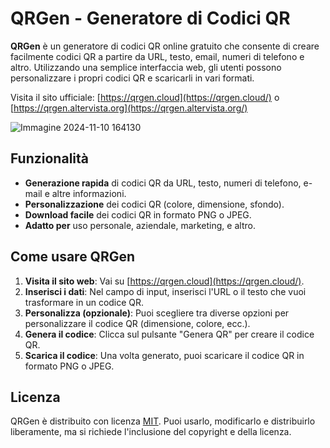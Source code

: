 # QRGen - Generatore di Codici QR

**QRGen** è un generatore di codici QR online gratuito che consente di creare facilmente codici QR a partire da URL, testo, email, numeri di telefono e altro. Utilizzando una semplice interfaccia web, gli utenti possono personalizzare i propri codici QR e scaricarli in vari formati.

Visita il sito ufficiale: [https://qrgen.cloud](https://qrgen.cloud/) o [https://qrgen.altervista.org](https://qrgen.altervista.org/)


![Immagine 2024-11-10 164130](https://github.com/user-attachments/assets/cacca689-dd16-49b0-b030-08a26ce06aec)


## Funzionalità

- **Generazione rapida** di codici QR da URL, testo, numeri di telefono, e-mail e altre informazioni.
- **Personalizzazione** dei codici QR (colore, dimensione, sfondo).
- **Download facile** dei codici QR in formato PNG o JPEG.
- **Adatto per** uso personale, aziendale, marketing, e altro.

## Come usare QRGen

1. **Visita il sito web**: Vai su [https://qrgen.cloud](https://qrgen.cloud/).
2. **Inserisci i dati**: Nel campo di input, inserisci l'URL o il testo che vuoi trasformare in un codice QR.
3. **Personalizza (opzionale)**: Puoi scegliere tra diverse opzioni per personalizzare il codice QR (dimensione, colore, ecc.).
4. **Genera il codice**: Clicca sul pulsante "Genera QR" per creare il codice QR.
5. **Scarica il codice**: Una volta generato, puoi scaricare il codice QR in formato PNG o JPEG.

## Licenza

QRGen è distribuito con licenza [MIT](LICENSE). Puoi usarlo, modificarlo e distribuirlo liberamente, ma si richiede l'inclusione del copyright e della licenza.
